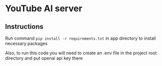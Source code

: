 # YouTube AI server

## Instructions

Run command `pip install -r requirements.txt` in app directory to install necessary packages

Also, to run this code you will need to create an .env file in the project root directory and put openai api key there
